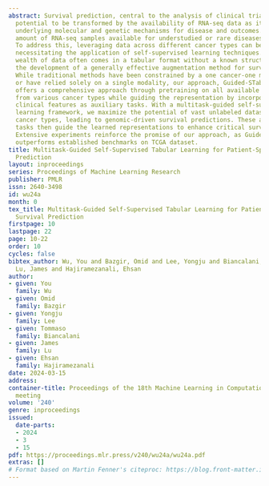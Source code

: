 ```yaml
---
abstract: Survival prediction, central to the analysis of clinical trials, has the
  potential to be transformed by the availability of RNA-seq data as it reveals the
  underlying molecular and genetic mechanisms for disease and outcomes. However, the
  amount of RNA-seq samples available for understudied or rare diseases is often limited.
  To address this, leveraging data across different cancer types can be a viable solution,
  necessitating the application of self-supervised learning techniques. Yet, this
  wealth of data often comes in a tabular format without a known structure, hindering
  the development of a generally effective augmentation method for survival prediction.
  While traditional methods have been constrained by a one cancer-one model philosophy
  or have relied solely on a single modality, our approach, Guided-STab, on the contrary,
  offers a comprehensive approach through pretraining on all available RNA-seq data
  from various cancer types while guiding the representation by incorporating sparse
  clinical features as auxiliary tasks. With a multitask-guided self-supervised representation
  learning framework, we maximize the potential of vast unlabeled datasets from various
  cancer types, leading to genomic-driven survival predictions. These auxiliary clinical
  tasks then guide the learned representations to enhance critical survival factors.
  Extensive experiments reinforce the promise of our approach, as Guided-STab consistently
  outperforms established benchmarks on TCGA dataset.
title: Multitask-Guided Self-Supervised Tabular Learning for Patient-Specific Survival
  Prediction
layout: inproceedings
series: Proceedings of Machine Learning Research
publisher: PMLR
issn: 2640-3498
id: wu24a
month: 0
tex_title: Multitask-Guided Self-Supervised Tabular Learning for Patient-Specific
  Survival Prediction
firstpage: 10
lastpage: 22
page: 10-22
order: 10
cycles: false
bibtex_author: Wu, You and Bazgir, Omid and Lee, Yongju and Biancalani, Tommaso and
  Lu, James and Hajiramezanali, Ehsan
author:
- given: You
  family: Wu
- given: Omid
  family: Bazgir
- given: Yongju
  family: Lee
- given: Tommaso
  family: Biancalani
- given: James
  family: Lu
- given: Ehsan
  family: Hajiramezanali
date: 2024-03-15
address:
container-title: Proceedings of the 18th Machine Learning in Computational Biology
  meeting
volume: '240'
genre: inproceedings
issued:
  date-parts:
  - 2024
  - 3
  - 15
pdf: https://proceedings.mlr.press/v240/wu24a/wu24a.pdf
extras: []
# Format based on Martin Fenner's citeproc: https://blog.front-matter.io/posts/citeproc-yaml-for-bibliographies/
---
```

